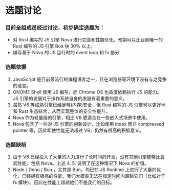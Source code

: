 # 选题讨论

### 目前全组成员经过讨论，初步确定选题为：

- 对 Rust 编写的 JS 引擎 Nova 进行完善和性能优化。预期可以比目前唯一的 Rust 编写的 JS 引擎 Boa 快 30% 以上。
- 编写基于 Nova 的 JS 运行时的 event loop 和 fs 部分

### 选题依据

1. JavaScript 是目前最流行的编程语言之一，且在浏览器等环境下没有与之竞争的语言。
2. GNOME Shell 使用 JS 编写，而 Chrome OS 也高度依赖执行 JS 的能力。JS 引擎的发展对于操作系统自身的发展有着重要的意义。
3. 虽然 V8 等成熟引擎已经足够(内存)安全，但 Rust 编写的 JS 引擎可以更好地和 Rust 生态结合，从而实现整体的安全性提升。
4. Nova 作为轻量级的引擎，相比 V8 更适合在一些嵌入式场景中使用。
5. Nova 包含了一些对 JS 引擎的创新设计，比如使用 index 而非 compressed pointer 等，因此即使性能无法超过 V8，仍然有很高的积极意义。

### 选题缺陷

1. 由于 V8 已经投入了大量的人力进行了长时间的开发，没有其他引擎能够比肩其性能，包括 Nova。上述 4. 5. 说明了在这种情况下 Nova 的价值。
2. Node / Deno / Bun ，尤其是 Bun，均已在 JS Runtime 上进行了大量的优化，已经拥有极高的性能，我们大概率无法在规定时间内超越它们（比如对于 fs 模块）。因此在性能上超越他们不是我们的目标。
